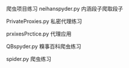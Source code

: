 爬虫项目练习
neihanspyder.py
内涵段子爬取段子

PrivateProxies.py
私密代理练习

prxixesPrctice.py
代理应用

QBspyder.py
糗事百科爬虫练习

spider.py
爬虫练习